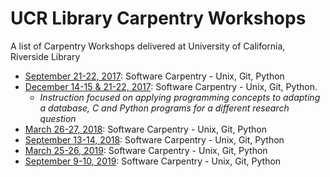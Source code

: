 # UCR Library Carpentry Workshops
A list of Carpentry Workshops delivered at University of California, Riverside Library

+ [September 21-22, 2017](https://ucrlibrary.github.io/2017-09-21-ucr/): Software Carpentry - Unix, Git, Python
+ [December 14-15 & 21-22, 2017](https://ucrlibrary.github.io/2017-12-14-ucr/): Software Carpentry - Unix, Git, Python.
    + _Instruction focused on applying programming concepts to adapting a database, C and Python programs for a different research question_ 
+ [March 26-27, 2018](https://ucrlibrary.github.io/2018-03-26-ucr/): Software Carpentry - Unix, Git, Python
+ [September 13-14, 2018](https://ucrlibrary.github.io/2018-09-13-ucr/): Software Carpentry - Unix, Git, Python
+ [March 25-26, 2019](https://ucrlibrary.github.io/2019-03-25-ucr/): Software Carpentry - Unix, Git, Python
+ [September 9-10, 2019](https://ucrlibrary.github.io/2019-09-09-ucr/): Software Carpentry - Unix, Git, Python
